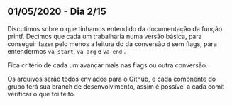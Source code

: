 ## 01/05/2020 - Dia 2/15

Discutimos sobre o que tínhamos entendido da documentação da função printf. Decimos que cada um trabalharia numa versão básica, para conseguir fazer pelo menos a leitura do da conversão `d` sem flags, para entendermos `va_start`, `va_arg` e `va_end` . 

Fica critério de cada um avançar mais nas flags ou outra conversão.

Os arquivos serão todos enviados para o Github, e cada compnente do grupo terá sua branch de desenvolvimento, assim é possível a cada comit verificar o que foi feito.